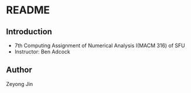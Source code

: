 # README

## Introduction
- 7th Computing Assignment of Numerical Analysis I(MACM 316) of SFU
- Instructor: Ben Adcock

## Author

Zeyong Jin
